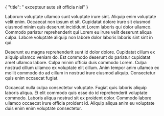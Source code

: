 {
  "title": " excepteur aute sit officia nisi"
}

Laborum voluptate ullamco sunt voluptate irure sint. Aliquip enim voluptate velit enim. Occaecat non ipsum et sit. Cupidatat dolore irure sit eiusmod eiusmod minim quis deserunt incididunt Lorem laboris qui dolor ullamco. Commodo pariatur reprehenderit qui Lorem eu irure velit deserunt aliqua culpa. Labore voluptate aliquip non labore dolor laboris laboris sint sint in qui.

Deserunt eu magna reprehenderit sunt id dolor dolore. Cupidatat cillum ex aliquip ullamco veniam do. Est commodo deserunt do pariatur cupidatat amet ullamco labore. Culpa minim officia duis commodo Lorem. Culpa nostrud cillum ullamco ex voluptate elit cillum. Anim tempor anim ullamco ex mollit commodo do ad cillum in nostrud irure eiusmod aliquip. Consectetur quis enim occaecat fugiat.

Occaecat nulla culpa consectetur voluptate. Fugiat quis laboris aliquip laboris aliqua. Et elit commodo quis esse do id reprehenderit voluptate commodo. Laboris aliqua nostrud sit ex proident dolor. Commodo labore ullamco occaecat irure officia proident id. Aliquip aliqua anim eu voluptate duis enim enim voluptate consectetur.